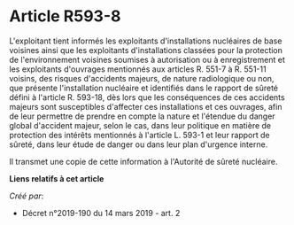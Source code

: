 # Article R593-8

L'exploitant tient informés les exploitants d'installations nucléaires de base voisines ainsi que les exploitants
d'installations classées pour la protection de l'environnement voisines soumises à autorisation ou à enregistrement et les
exploitants d'ouvrages mentionnés aux articles R. 551-7 à R. 551-11 voisins, des risques d'accidents majeurs, de nature
radiologique ou non, que présente l'installation nucléaire et identifiés dans le rapport de sûreté défini à l'article R.
593-18, dès lors que les conséquences de ces accidents majeurs sont susceptibles d'affecter ces installations et ces
ouvrages, afin de leur permettre de prendre en compte la nature et l'étendue du danger global d'accident majeur, selon le
cas, dans leur politique en matière de protection des intérêts mentionnés à l'article L. 593-1 et leur rapport de sûreté,
dans leur étude de danger ou dans leur plan d'urgence interne.

Il transmet une copie de cette information à l'Autorité de sûreté nucléaire.

**Liens relatifs à cet article**

_Créé par_:

  - Décret n°2019-190 du 14 mars 2019 - art. 2
